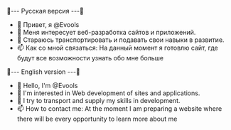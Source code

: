 🌱--- Русская версия ---🌱

- 👋 Привет, я @Evools
- 👀 Меня интересует веб-разработка сайтов и приложений.
- 🌱 Стараюсь транспортировать и подавать свои навыки в развитие.
- 📫 Как со мной связаться: На данный момент я готовлю сайт, где будут все возможности узнать обо мне больше

🌱--- English version ---🌱

- 👋 Hello, I'm @Evools
- 👀 I'm interested in Web development of sites and applications.
- 🌱 I try to transport and supply my skills in development.
- 📫 How to contact me: At the moment I am preparing a website where there will be every opportunity to learn more about me


<!---
Evools/Evools is a ✨ special ✨ repository because its `README.md` (this file) appears on your GitHub profile.
You can click the Preview link to take a look at your changes.
--->
